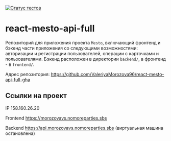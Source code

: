 [![Статус тестов](../../actions/workflows/tests.yml/badge.svg)](../../actions/workflows/tests.yml)

# react-mesto-api-full
Репозиторий для приложения проекта `Mesto`, включающий фронтенд и бэкенд части приложения со следующими возможностями: авторизации и регистрации пользователей, операции с карточками и пользователями. Бэкенд расположен в директории `backend/`, а фронтенд - в `frontend/`. 

Адрес репозитория: https://github.com/ValeriyaMorozova96/react-mesto-api-full-gha

## Ссылки на проект

IP 158.160.26.20

Frontend https://morozovavs.nomoreparties.sbs

Backend https://api.morozovavs.nomoreparties.sbs
(виртуальная машина остановлена)
